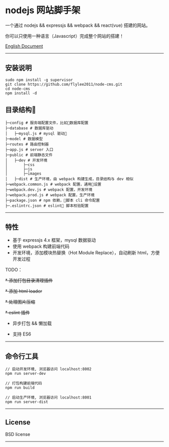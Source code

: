 # nodejs 网站脚手架

一个通过 nodejs && expressjs && webpack && react(vue) 搭建的网站。

你可以只使用一种语言（Javascript）完成整个网站的搭建！

[English Document](README.md)

---

## 安装说明
```
sudo npm install -g supervisor
git clone https://github.com/flylee2011/node-cms.git
cd node-cms
npm install -d
```

## 目录结构
```
├─config # 服务端配置文件，比如数据库配置
├─database # 数据库驱动
│   ├─mysql.js # mysql 驱动
├─model # 数据模型
├─routes # 路由控制器
├─app.js # server 入口
├─public # 前端静态文件
│   ├─dev # 开发环境
│       ├─css
│       ├─js
│       ├─images
│   ├─dist # 生产环境，由 webpack 构建生成，目录结构与 dev 相似
├─webpack.common.js # webpack 配置，通用设置
├─webpack.dev.js # webpack 配置，开发环境
├─webpack.prod.js # webpack 配置，生产环境
├─package.json # npm 依赖，脚本 cli 命令配置
├─.eslintrc.json # eslint 脚本校验配置
```

---

## 特性

* 基于 expressjs 4.x 框架，mysql 数据驱动
* 使用 webpack 构建前端代码
* 开发环境，添加模块热替换（Hot Module Replace），自动刷新 html，方便开发过程

TODO：

~~* 添加打包目录清理插件~~

~~* 添加 html loader~~

~~* 处理图片压缩~~

~~* eslint 插件~~

* 异步打包 && 懒加载

* 支持 ES6

---

## 命令行工具
```
// 启动开发环境, 浏览器访问 localhost:8002
npm run server-dev

// 打包构建前端代码
npm run build

// 启动生产环境, 浏览器访问 localhost:8001
npm run server-dist
```
---

## License

BSD license

---
